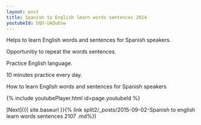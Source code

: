 ```yaml
---
layout: post
title: Spanish to English learn words sentences 2024 
youtubeId: bQU-UAQuEnw
---
```

 
 
Helps to learn English words and sentences for Spanish speakers.

Opportunitiy to repeat the words sentences. 

Practice English language. 
 
10 minutes practice every day. 
 
How to learn English words and sentences for Spanish speakers 
 
{% include youtubePlayer.html id=page.youtubeId %}
 
 
[Next]({{ site.baseurl }}{% link  split2/_posts/2015-09-02-Spanish to english learn words sentences 2107 .md%})
 

